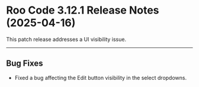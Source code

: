 # Roo Code 3.12.1 Release Notes (2025-04-16)

This patch release addresses a UI visibility issue.

---

## Bug Fixes

*   Fixed a bug affecting the Edit button visibility in the select dropdowns.